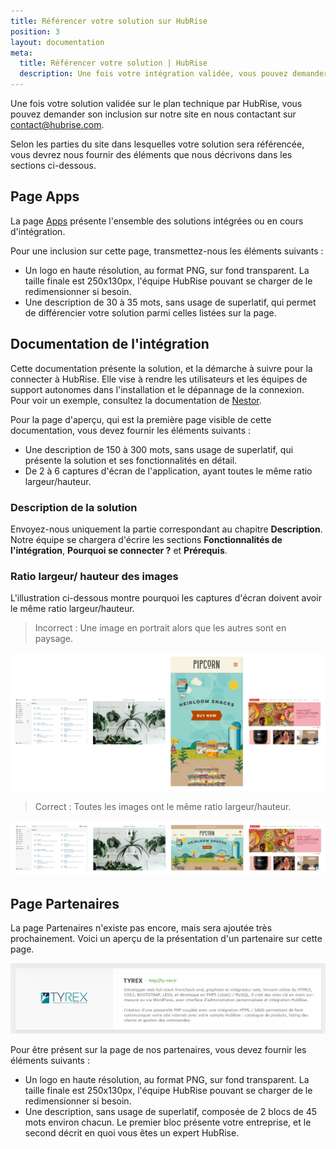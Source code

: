 ```yaml
---
title: Référencer votre solution sur HubRise
position: 3
layout: documentation
meta:
  title: Référencer votre solution | HubRise
  description: Une fois votre intégration validée, vous pouvez demander son référencement sur le site HubRise. Voici les éléments à fournir en fonction du type d'inclusion souhaité.
---
```


Une fois votre solution validée sur le plan technique par HubRise, vous pouvez demander son inclusion sur notre site en nous contactant sur [contact@hubrise.com](mailto:contact@hubrise.com).

Selon les parties du site dans lesquelles votre solution sera référencée, vous devrez nous fournir des éléments que nous décrivons dans les sections ci-dessous.

## Page Apps

La page [Apps](/apps) présente l'ensemble des solutions intégrées ou en cours d'intégration.

Pour une inclusion sur cette page, transmettez-nous les éléments suivants :

- Un logo en haute résolution, au format PNG, sur fond transparent. La taille finale est 250x130px, l'équipe HubRise pouvant se charger de le redimensionner si besoin.
- Une description de 30 à 35 mots, sans usage de superlatif, qui permet de différencier votre solution parmi celles listées sur la page.

## Documentation de l'intégration

Cette documentation présente la solution, et la démarche à suivre pour la connecter à HubRise. Elle vise à rendre les utilisateurs et les équipes de support autonomes dans l'installation et le dépannage de la connexion. Pour voir un exemple, consultez la documentation de [Nestor](/apps/nestor).

Pour la page d'aperçu, qui est la première page visible de cette documentation, vous devez fournir les éléments suivants :

- Une description de 150 à 300 mots, sans usage de superlatif, qui présente la solution et ses fonctionnalités en détail.
- De 2 à 6 captures d'écran de l'application, ayant toutes le même ratio largeur/hauteur.

### Description de la solution

Envoyez-nous uniquement la partie correspondant au chapitre **Description**. Notre équipe se chargera d'écrire les sections **Fonctionnalités de l'intégration**, **Pourquoi se connecter ?** et **Prérequis**.

### Ratio largeur/ hauteur des images

L'illustration ci-dessous montre pourquoi les captures d'écran doivent avoir le même ratio largeur/hauteur.

> Incorrect : Une image en portrait alors que les autres sont en paysage.

![Présentation incorrecte des images](../images/009-incorrect-images.png)

> Correct : Toutes les images ont le même ratio largeur/hauteur.

![Présentation correcte des images](../images/010-correct-images.png)

## Page Partenaires

La page Partenaires n'existe pas encore, mais sera ajoutée très prochainement. Voici un aperçu de la présentation d'un partenaire sur cette page.

![Exemple de description d'un partenaire](./images/008-partner-description-example.png)

Pour être présent sur la page de nos partenaires, vous devez fournir les éléments suivants :

- Un logo en haute résolution, au format PNG, sur fond transparent. La taille finale est 250x130px, l'équipe HubRise pouvant se charger de le redimensionner si besoin.
- Une description, sans usage de superlatif, composée de 2 blocs de 45 mots environ chacun. Le premier bloc présente votre entreprise, et le second décrit en quoi vous êtes un expert HubRise.
